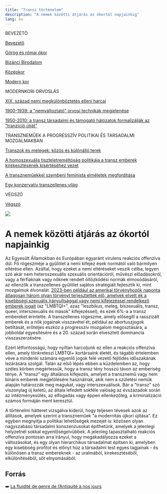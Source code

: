 ```yaml
---
title: "Transz történelem"
description: "A nemek közötti átjárás az ókortól napjainkig"
lang: hu
---
```


<div class="floating-columns">

<div class="floating-bar">


BEVEZETÖ

[Bevezető](/#/entry?id=transz-tortenelem)

[Görög és római ókor](/#/entry?id=transz-tortenelem-gorog-es-romai-okor)

[Bizánci Birodalom](/#/entry?id=transz-tortenelem-bizanci-birodalom)

[Középkor](/#/entry?id=transz-tortenelem-kozepkor)

[Modern kor](/#/entry?id=transz-tortenelem-modern-kor)

MODERNKORI ORVOSLÁS

[XIX. század nemi megkülönböztetés elleni harcai](/#/entry?id=transz-tortenelem-xix-szazad)

[1900-1939: a "nemváltoztató" orvosi technikák megjelenése](/#/entry?id=transz-tortenelem-nemvaltoztato-orvosi-technikak-megjelenese)

[1950-2010: a transz társadalmi és támogató hálózatok formalizálják az "tranzíció útját"](/#/entry?id=transz-tortenelem-xx-szazad)

TRANSZNEMŰEK A PROGRESSZÍV POLITIKAI ÉS TARSADALMI MOZGALMAKBAN

[Transzok és melegek: közös és különálló terek](/#/entry?id=transz-tortenelem-transzok-es-melegek)

[A homoszexuális tiszteletreméltóság politikája a transz emberek kirekesztésének kísértéséhez vezet](/#/entry?id=transz-tortenelem-meleg-tisztelet-transz-kirekesztes)

[A transzneműekkel szembeni feminista elméletek megfordítása](/#/entry?id=transz-tortenelem-feminista-elmeletek-megforditasa)

[Egy konzervatív transzellenes világ](/#/entry?id=transz-tortenelem-konzervativ-transzellenes-vilag)

VÉGSZÓ

[Végszó](/#/entry?id=transz-tortenelem-konkluzio)

</div>

<div class="wiki-content">

<div class="header-image"><img src="assets/images/undraw_moving.svg" /></div>

# A nemek közötti átjárás az ókortól napjainkig

Az Egyesült Államokban és Európában egyaránt virulens reakciós offenzíva dúl. Fő rögeszméje a gyűlölet a nemi kifejez
ések normától való bármilyen eltérése ellen. Azáltal, hogy ezeket a nemi eltéréseket veszik célba, legyen szó akár
 nem heteroszexuális szexuális orientációról, művészi előadásokról, vagy a férfiaknak vagy nőknek rendelt öltözködési
  normák elmosódásáról, az ellenzők a transzellenes gyűlölet sajátos stratégiáit fejlesztik ki, mint mozgalmuk
   élvonalát. [2023-ben például az amerikai törvényhozók naponta átlagosan három olyan törvényt terjesztettek elő, amelyek elvett
   ék a kisebbségi szexuális irányultsággal vagy nemi kifejezéssel rendelkező emberek jogait](https://edition.cnn.com/politics/anti-lgbtq-plus-state-bill-rights-dg/index.html) (az "LMBTQI+", azaz
    "leszbikus, meleg, biszexuális, transz, queer, interszexuális és mások" kifejezéssel), és ezek 6%-a a transz
     embereket érintette. A transzellenes rögeszme, amely elősegíti a rasszizált emberek és a nők jogainak visszavétel
     ét, például az abortuszjogok betiltását, erőteljes eszköz a progresszív mozgalom megosztására, a jobboldal egyesítésére és a 20. század során elvesztett dominancia visszaszerzésére.

Ezért létfontosságú, hogy nyíltan harcoljunk ez ellen a reakciós offenzíva ellen, amely tönkreteszi LMBTQI+ kortársaink életét, és tágabb értelemben véve a mindenki számára egyenlő jogok felé vezető fejlődés időszakának lezárására szolgál. Talán az első lépés ebben a küzdelemben az, hogy széles körben megértessük, hogy a transz tény hosszú távon az emberiség ténye. A "transz" egy általános kifejezés, amelyet a transznemű vagy nem bináris emberek megjelölésére használnak, akik nem a születési nemük alapján határozzák meg magukat, vagy interszexuálisok. Bár a "transz" szó viszonylag új keletű, az általa lefedett sokféle valóság az évszázadok során az intézményesülés, az elfogadás vagy éppen ellenkezőleg, a kriminalizáció számos formáján ment keresztül.

A történelmi hátteret vizsgálva kiderül, hogy teljesen tévesek azok az állítások, amelyek szerint a transzneműek "a modernitás újkori újítása". Ez egyben megnyitja a politikai lehetőségek mezejét is: közösen olyan nagyszabású társadalmi konszenzusokat építhetünk, amelyek a jelenlegi helyzetnél sokkal egyenlőségelvűbbek. A jelenleg tapasztalható reakciós offenzíva pontosan arra irányul, hogy megakadályozza ezeket a változásokat, és egy olyan hierarchikus társadalmat építsen ki, amelyben egy kisebbség profitot és előnyt húz a társadalmi test egyes tagjainak - és különösen a transz embereknek - az uralmából, kirekesztéséből, elkülönítéséből, sőt elnyomásából.

## Forrás

➡️ [La fluidité de genre de l’Antiquité à nos jours](https://institutlaboetie.fr/wp-content/uploads/2023/06/NOTE-ILB-LGBT-1.pdf)

</div>
